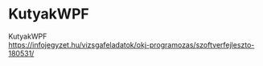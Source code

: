 # KutyakWPF
KutyakWPF<br/>
https://infojegyzet.hu/vizsgafeladatok/okj-programozas/szoftverfejleszto-180531/
